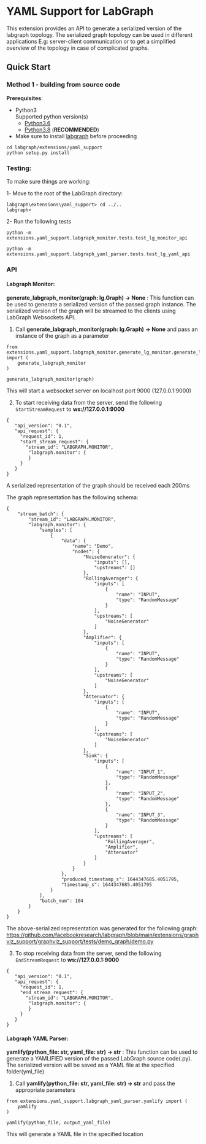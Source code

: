 # YAML Support for LabGraph

This extension provides an API to generate a serialized version of the labgraph topology. The serialized graph topology can be used in different applications E.g: server-client communication or to get a simplified overview of the topology in case of complicated graphs.

## Quick Start

### Method 1 - building from source code

**Prerequisites**:
* Python3\
Supported python version(s)
    * [Python3.6](https://www.python.org/downloads/)
    * [Python3.8](https://www.python.org/downloads/) (**RECOMMENDED**)
* Make sure to install [labgraph](https://github.com/facebookresearch/labgraph) before proceeding

```
cd labgraph/extensions/yaml_support
python setup.py install
```

### Testing:

To make sure things are working:

1- Move to the root of the LabGraph directory:
```
labgraph\extensions\yaml_support> cd ../..
labgraph>
```
2- Run the following tests
```
python -m extensions.yaml_support.labgraph_monitor.tests.test_lg_monitor_api
```
```
python -m extensions.yaml_support.labgraph_yaml_parser.tests.test_lg_yaml_api
```

### API

#### Labgraph Monitor:

**generate_labgraph_monitor(graph: lg.Graph) -> None** : This function can be used to generate a serialized version of the passed graph instance. The serialized version of the graph will be streamed
to the clients using LabGraph Websockets API.

1. Call **generate_labgraph_monitor(graph: lg.Graph) -> None** and pass an instance of the graph as a parameter
```
from extensions.yaml_support.labgraph_monitor.generate_lg_monitor.generate_lg_monitor import (
    generate_labgraph_monitor
)

generate_labgraph_monitor(graph)
```

This will start a websocket server on localhost port 9000 (127.0.0.1:9000)

2. To start receiving data from the server, send the following `StartStreamRequest` to **ws://127.0.0.1:9000**
```
{
   "api_version": "0.1",
   "api_request": {
     "request_id": 1,
     "start_stream_request": {
       "stream_id": "LABGRAPH.MONITOR",
        "labgraph.monitor": {
        }
     }
   }
}
```

A serialized representation of the graph should be received each 200ms

The graph representation has the following schema: 
```
{
    "stream_batch": {
        "stream_id": "LABGRAPH.MONITOR",
        "labgraph.monitor": {
            "samples": [
                {
                    "data": {
                        "name": "Demo",
                        "nodes": {
                            "NoiseGenerator": {
                                "inputs": [],
                                "upstreams": []
                            },
                            "RollingAverager": {
                                "inputs": [
                                    {
                                        "name": "INPUT",
                                        "type": "RandomMessage"
                                    }
                                ],
                                "upstreams": [
                                    "NoiseGenerator"
                                ]
                            },
                            "Amplifier": {
                                "inputs": [
                                    {
                                        "name": "INPUT",
                                        "type": "RandomMessage"
                                    }
                                ],
                                "upstreams": [
                                    "NoiseGenerator"
                                ]
                            },
                            "Attenuator": {
                                "inputs": [
                                    {
                                        "name": "INPUT",
                                        "type": "RandomMessage"
                                    }
                                ],
                                "upstreams": [
                                    "NoiseGenerator"
                                ]
                            },
                            "Sink": {
                                "inputs": [
                                    {
                                        "name": "INPUT_1",
                                        "type": "RandomMessage"
                                    },
                                    {
                                        "name": "INPUT_2",
                                        "type": "RandomMessage"
                                    },
                                    {
                                        "name": "INPUT_3",
                                        "type": "RandomMessage"
                                    }
                                ],
                                "upstreams": [
                                    "RollingAverager",
                                    "Amplifier",
                                    "Attenuator"
                                ]
                            }
                        }
                    },
                    "produced_timestamp_s": 1644347685.4051795,
                    "timestamp_s": 1644347685.4051795
                }
            ],
            "batch_num": 104
        }
    }
}

```

The above-serialized representation was generated for the following graph:
https://github.com/facebookresearch/labgraph/blob/main/extensions/graphviz_support/graphviz_support/tests/demo_graph/demo.py


3. To stop receiving data from the server, send the following `EndStreamRequest` to **ws://127.0.0.1:9000**

```
{
   "api_version": "0.1",
   "api_request": {
     "request_id": 1,
     "end_stream_request": {
       "stream_id": "LABGRAPH.MONITOR",
        "labgraph.monitor": {
        }
     }
   }
}
```

#### Labgraph YAML Parser:
**yamlify(python_file: str, yaml_file: str) -> str** : This function can be used to generate a YAMLIFIED version of the passed LabGraph source code(.py). The serialized version will be saved as a YAML file at the specified folder(yml_file)


1. Call **yamlify(python_file: str, yaml_file: str) -> str** and pass the appropriate parameters
```
from extensions.yaml_support.labgraph_yaml_parser.yamlify import (
    yamlify
)

yamlify(python_file, output_yaml_file)
```

This will generate a YAML file in the specified location

